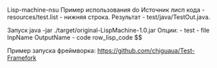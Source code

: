 Lisp-machine-nsu
Пример использования do Источник лисп кода - resources/test.list - нижняя строка.
                        Результат - test/java/TestOut.java.

Запуск  java -jar ./target/original-LispMachine-1.0.jar
    Опции: - test
            - file InpName OutputName
            - code row_lisp_code $$
            
Пример запуска фреймворка:
    https://github.com/chiguaua/Test-Framefork
